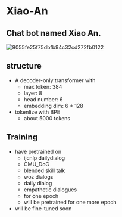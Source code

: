 # Xiao-An
## Chat bot named Xiao An.
![9055fe25f75dbfb94c32cd272fb0122](https://github.com/AragornHorse/Xiao-An/assets/94287335/78d94196-52d8-482d-9a92-33479efdea5b)

## structure
+ A decoder-only transformer with
  + max token: 384
  + layer: 8
  + head number: 6
  + embedding dim: 6 * 128
+ tokenlize with BPE
  + about 5000 tokens

## Training
+ have pretrained on
  + ijcnlp dailydialog
  + CMU_DoG
  + blended skill talk
  + woz dialogs
  + daily dialog
  + empathetic dialogues
  + for one epoch
  + will be pretrained for one more epoch
+ will be fine-tuned soon
